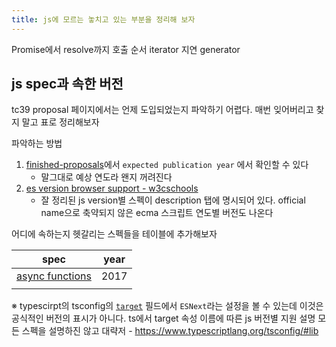 ```yaml
---
title: js에 모르는 놓치고 있는 부분을 정리해 보자
---
```

Promise에서 resolve까지 호출 순서
iterator 지연
generator

## js spec과 속한 버전
tc39 proposal 페이지에서는 언제 도입되었는지 파악하기 어렵다.  매번 잊어버리고 찾지 말고 표로 정리해보자

파악하는 방법
1. [finished-proposals](https://github.com/tc39/proposals/blob/main/finished-proposals.md)에서 `expected publication year` 에서 확인할 수 있다
	- 말그대로 예상 연도라 왠지 꺼려진다
2.  [es version browser support - w3cschools](https://www.w3schools.com/js/js_versions.asp)
	- 잘 정리된 js version별 스펙이 description 탭에 명시되어 있다. official name으로 축약되지 않은 ecma 스크립트 연도별 버전도 나온다

어디에 속하는지 헷갈리는 스펙들을 테이블에 추가해보자

| spec                                                            | year |
| --------------------------------------------------------------- | ---- |
| [async functions](https://github.com/tc39/proposal-async-await) | 2017 |
|                                                                 |      |
※ typescirpt의 tsconfig의 [`target`](https://www.typescriptlang.org/tsconfig/#target) 필드에서 `ESNext`라는 설정을 볼 수 있는데 이것은 공식적인 버전의 표시가 아니다. 
ts에서 target 속성 이름에 따른 js 버전별 지원 설명 모든 스펙을 설명하진 않고 대략저 - https://www.typescriptlang.org/tsconfig/#lib